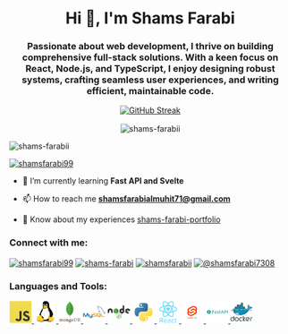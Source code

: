 <h1 align="center">Hi 👋, I'm Shams Farabi</h1>
<h3 align="center">Passionate about web development, I thrive on building comprehensive full-stack solutions. With a keen focus on React, Node.js, and TypeScript, I enjoy designing robust systems, crafting seamless user experiences, and writing efficient, maintainable code.</h3>

<div align="center">
<a href="https://git.io/streak-stats"><img src="https://github-readme-streak-stats.herokuapp.com?user=shams-farabii" alt="GitHub Streak" /></a>
<p><img align="center" src="https://github-readme-stats.vercel.app/api/top-langs?username=shams-farabii&show_icons=true&locale=en&layout=compact" alt="shams-farabii" /></p>
</div>

<img src="https://komarev.com/ghpvc/?username=shams-farabii&label=Profile%20views&color=brightgreen&style=flat" alt="shams-farabii" />
<p align="left"> <a href="https://twitter.com/shamsfarabi99" target="blank"><img src="https://img.shields.io/twitter/follow/shamsfarabi99?logo=twitter&style=for-the-badge" alt="shamsfarabi99" /></a> </p>

- 🌱 I’m currently learning **Fast API and Svelte**

- 📫 How to reach me **shamsfarabialmuhit71@gmail.com**

- 📄 Know about my experiences [shams-farabi-portfolio](https://shams-farabi.vercel.app/)

<h3 align="left">Connect with me:</h3>
<p align="left">
<a href="https://twitter.com/shamsfarabi99" target="blank"><img align="center" src="https://raw.githubusercontent.com/rahuldkjain/github-profile-readme-generator/master/src/images/icons/Social/twitter.svg" alt="shamsfarabi99" height="30" width="40" /></a>
<a href="https://linkedin.com/in/shams-farabi" target="blank"><img align="center" src="https://raw.githubusercontent.com/rahuldkjain/github-profile-readme-generator/master/src/images/icons/Social/linked-in-alt.svg" alt="shams-farabi" height="30" width="40" /></a>
<a href="https://fb.com/shamsfarabii" target="blank"><img align="center" src="https://raw.githubusercontent.com/rahuldkjain/github-profile-readme-generator/master/src/images/icons/Social/facebook.svg" alt="shamsfarabii" height="30" width="40" /></a>
<a href="https://www.youtube.com/channel/UCak8ZotZ1kRlVlLIuJSQxJw" target="blank"><img align="center" src="https://raw.githubusercontent.com/rahuldkjain/github-profile-readme-generator/master/src/images/icons/Social/youtube.svg" alt="@shamsfarabi7308" height="30" width="40" /></a>
</p>

<h3 align="left">Languages and Tools:</h3>
<p align="left"> 
  <a href="https://developer.mozilla.org/en-US/docs/Web/JavaScript" target="_blank" rel="noreferrer"> 
    <img src="https://raw.githubusercontent.com/devicons/devicon/master/icons/javascript/javascript-original.svg" alt="javascript" width="40" height="40"/> 
  </a> 
  <a href="https://www.linux.org/" target="_blank" rel="noreferrer"> 
    <img src="https://raw.githubusercontent.com/devicons/devicon/master/icons/linux/linux-original.svg" alt="linux" width="40" height="40"/> 
  </a> 
  <a href="https://www.mongodb.com/" target="_blank" rel="noreferrer"> 
    <img src="https://raw.githubusercontent.com/devicons/devicon/master/icons/mongodb/mongodb-original-wordmark.svg" alt="mongodb" width="40" height="40"/> 
  </a> 
  <a href="https://www.mysql.com/" target="_blank" rel="noreferrer"> 
    <img src="https://raw.githubusercontent.com/devicons/devicon/master/icons/mysql/mysql-original-wordmark.svg" alt="mysql" width="40" height="40"/> 
  </a> 
  <a href="https://nodejs.org" target="_blank" rel="noreferrer"> 
    <img src="https://raw.githubusercontent.com/devicons/devicon/master/icons/nodejs/nodejs-original-wordmark.svg" alt="nodejs" width="40" height="40"/> 
  </a>  
  <a href="https://www.python.org" target="_blank" rel="noreferrer"> 
    <img src="https://raw.githubusercontent.com/devicons/devicon/master/icons/python/python-original.svg" alt="python" width="40" height="40"/> 
  </a> 
  <a href="https://reactjs.org/" target="_blank" rel="noreferrer"> 
    <img src="https://raw.githubusercontent.com/devicons/devicon/master/icons/react/react-original-wordmark.svg" alt="react" width="40" height="40"/> 
  </a> 
  <a href="https://svelte.dev" target="_blank" rel="noreferrer">
    <img src="https://raw.githubusercontent.com/devicons/devicon/master/icons/svelte/svelte-original-wordmark.svg" alt="svelte" width="40" height="40"/> 
  </a>
  <a href="https://fastapi.tiangolo.com" target="_blank" rel="noreferrer">
    <img src="https://raw.githubusercontent.com/devicons/devicon/master/icons/fastapi/fastapi-original-wordmark.svg" alt="fastapi" width="40" height="40"/> 
  </a>
  <a href="https://www.docker.com/" target="_blank" rel="noreferrer">
    <img src="https://raw.githubusercontent.com/devicons/devicon/master/icons/docker/docker-original-wordmark.svg" alt="docker" width="40" height="40"/> 
  </a>
</p>
